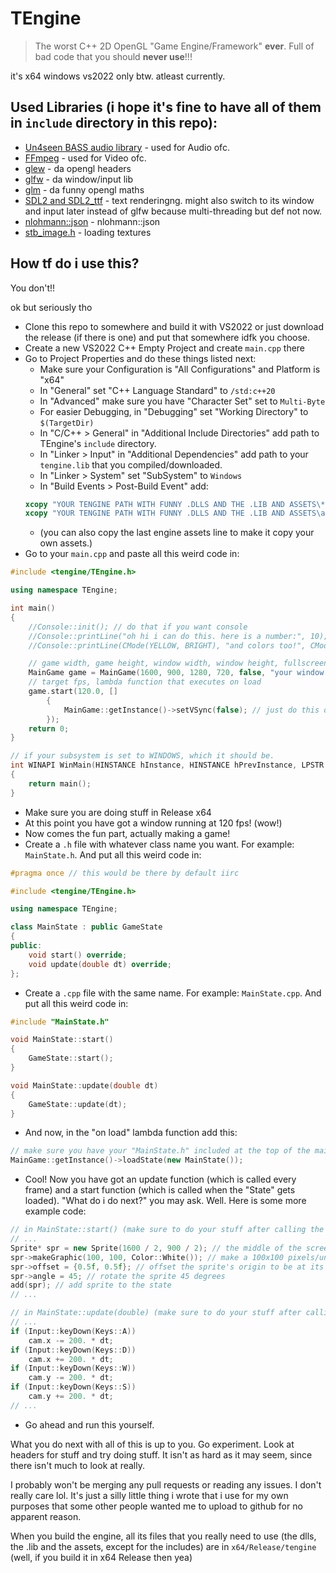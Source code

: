 # TEngine
> The worst C++ 2D OpenGL "Game Engine/Framework" **ever**. Full of bad code that you should **never use**!!!

it's x64 windows vs2022 only btw. atleast currently.

## Used Libraries (i hope it's fine to have all of them in `include` directory in this repo):
- [Un4seen BASS audio library](https://www.un4seen.com/) - used for Audio ofc.
- [FFmpeg](https://ffmpeg.org/) - used for Video ofc.
- [glew](https://github.com/nigels-com/glew) - da opengl headers
- [glfw](https://www.glfw.org/) - da window/input lib
- [glm](https://github.com/g-truc/glm) - da funny opengl maths
- [SDL2 and SDL2_ttf](https://github.com/libsdl-org) - text renderingng. might also switch to its window and input later instead of glfw because multi-threading but def not now.
- [nlohmann::json](https://github.com/nlohmann/json) - nlohmann::json
- [stb_image.h](https://github.com/nothings/stb/blob/master/stb_image.h) - loading textures

## How tf do i use this?
You don't!!

ok but seriously tho

- Clone this repo to somewhere and build it with VS2022 or just download the release (if there is one) and put that somewhere idfk you choose.
- Create a new VS2022 C++ Empty Project and create `main.cpp` there
- Go to Project Properties and do these things listed next:
    - Make sure your Configuration is "All Configurations" and Platform is "x64"
    - In "General" set "C++ Language Standard" to `/std:c++20`
    - In "Advanced" make sure you have "Character Set" set to `Multi-Byte`
    - For easier Debugging, in "Debugging" set "Working Directory" to `$(TargetDir)`
    - In "C/C++ > General" in "Additional Include Directories" add path to TEngine's `include` directory.
    - In "Linker > Input" in "Additional Dependencies" add path to your `tengine.lib` that you compiled/downloaded.
    - In "Linker > System" set "SubSystem" to `Windows`
    - In "Build Events > Post-Build Event" add:
    ```bat
    xcopy "YOUR TENGINE PATH WITH FUNNY .DLLS AND THE .LIB AND ASSETS\*.dll" $(TargetDir) /y /b /q /c
    xcopy "YOUR TENGINE PATH WITH FUNNY .DLLS AND THE .LIB AND ASSETS\assets" $(TargetDir)assets /y /b /q /c /s /i
    ``` 
    - (you can also copy the last engine assets line to make it copy your own assets.)
- Go to your `main.cpp` and paste all this weird code in:
```cpp
#include <tengine/TEngine.h>

using namespace TEngine;

int main()
{
	//Console::init(); // do that if you want console
	//Console::printLine("oh hi i can do this. here is a number:", 10); // funny printing
	//Console::printLine(CMode(YELLOW, BRIGHT), "and colors too!", CMode(CYAN, BLINKING), " how cool is that?"); // more funny printing

    // game width, game height, window width, window height, fullscreen, title
	MainGame game = MainGame(1600, 900, 1280, 720, false, "your window title here");
	// target fps, lambda function that executes on load
    game.start(120.0, []
		{
			MainGame::getInstance()->setVSync(false); // just do this ok. it's better this way.
		});
    return 0;
}

// if your subsystem is set to WINDOWS, which it should be.
int WINAPI WinMain(HINSTANCE hInstance, HINSTANCE hPrevInstance, LPSTR lpCmdLine, int nShowCmd)
{
	return main();
}
```
- Make sure you are doing stuff in Release x64
- At this point you have got a window running at 120 fps! (wow!)
- Now comes the fun part, actually making a game!
- Create a `.h` file with whatever class name you want. For example: `MainState.h`. And put all this weird code in:
```cpp
#pragma once // this would be there by default iirc

#include <tengine/TEngine.h>

using namespace TEngine;

class MainState : public GameState
{
public:
	void start() override;
	void update(double dt) override;
};
```
- Create a `.cpp` file with the same name. For example: `MainState.cpp`. And put all this weird code in:
```cpp
#include "MainState.h"

void MainState::start()
{
	GameState::start();
}

void MainState::update(double dt)
{
	GameState::update(dt);
}
```
- And now, in the "on load" lambda function add this:
```cpp
// make sure you have your "MainState.h" included at the top of the main.cpp
MainGame::getInstance()->loadState(new MainState());
```
- Cool! Now you have got an update function (which is called every frame) and a start function (which is called when the "State" gets loaded). "What do i do next?" you may ask. Well. Here is some more example code:
```cpp
// in MainState::start() (make sure to do your stuff after calling the base `GameState::start()`!)
// ...
Sprite* spr = new Sprite(1600 / 2, 900 / 2); // the middle of the screen with camera at the default pos
spr->makeGraphic(100, 100, Color::White()); // make a 100x100 pixels/units white square
spr->offset = {0.5f, 0.5f}; // offset the sprite's origin to be at its center
spr->angle = 45; // rotate the sprite 45 degrees
add(spr); // add sprite to the state
// ...

// in MainState::update(double) (make sure to do your stuff after calling the base `GameState::update(double)`!)
// ...
if (Input::keyDown(Keys::A))
	cam.x -= 200. * dt;
if (Input::keyDown(Keys::D))
	cam.x += 200. * dt;
if (Input::keyDown(Keys::W))
	cam.y -= 200. * dt;
if (Input::keyDown(Keys::S))
	cam.y += 200. * dt;
// ...
```
- Go ahead and run this yourself.

What you do next with all of this is up to you. Go experiment. Look at headers for stuff and try doing stuff. It isn't as hard as it may seem, since there isn't much to look at really.


I probably won't be merging any pull requests or reading any issues. I don't really care lol. It's just a silly little thing i wrote that i use for my own purposes that some other people wanted me to upload to github for no apparent reason.

When you build the engine, all its files that you really need to use (the dlls, the .lib and the assets, except for the includes) are in `x64/Release/tengine` (well, if you build it in x64 Release then yea)